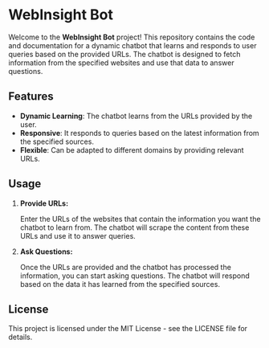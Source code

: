 WebInsight Bot
=================

Welcome to the **WebInsight Bot** project! This repository contains the code and documentation for a dynamic chatbot that learns and responds to user queries based on the provided URLs. The chatbot is designed to fetch information from the specified websites and use that data to answer questions.

Features
--------

-   **Dynamic Learning**: The chatbot learns from the URLs provided by the user.
-   **Responsive**: It responds to queries based on the latest information from the specified sources.
-   **Flexible**: Can be adapted to different domains by providing relevant URLs.


Usage
-----

1.  **Provide URLs:**

    Enter the URLs of the websites that contain the information you want the chatbot to learn from. The chatbot will scrape the content from these URLs and use it to answer queries.

2.  **Ask Questions:**

    Once the URLs are provided and the chatbot has processed the information, you can start asking questions. The chatbot will respond based on the data it has learned from the specified sources.


License
-------

This project is licensed under the MIT License - see the LICENSE file for details.
